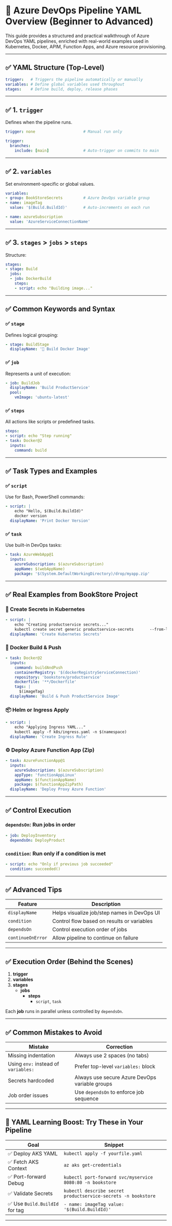 # 🚀 Azure DevOps Pipeline YAML Overview (Beginner to Advanced)

This guide provides a structured and practical walkthrough of Azure DevOps YAML pipelines, enriched with real-world examples used in Kubernetes, Docker, APIM, Function Apps, and Azure resource provisioning.

---

## ✅ YAML Structure (Top-Level)

```yaml
trigger:   # Triggers the pipeline automatically or manually
variables: # Define global variables used throughout
stages:    # Define build, deploy, release phases
```

---

## ✅ 1. `trigger`

Defines when the pipeline runs.

```yaml
trigger: none                     # Manual run only

trigger:
  branches:
    include: [main]               # Auto-trigger on commits to main
```

---

## ✅ 2. `variables`

Set environment-specific or global values.

```yaml
variables:
- group: BookStoreSecrets         # Azure DevOps variable group
- name: imageTag
  value: '$(Build.BuildId)'       # Auto-increments on each run

- name: azureSubscription
  value: 'AzureServiceConnectionName'
```

---

## ✅ 3. `stages` > `jobs` > `steps`

Structure:
```yaml
stages:
- stage: Build
  jobs:
  - job: DockerBuild
    steps:
    - script: echo "Building image..."
```

---

## ✅ Common Keywords and Syntax

### ✅ `stage`

Defines logical grouping:
```yaml
- stage: BuildStage
  displayName: '🔧 Build Docker Image'
```

### ✅ `job`

Represents a unit of execution:
```yaml
- job: BuildJob
  displayName: 'Build ProductService'
  pool:
    vmImage: 'ubuntu-latest'
```

### ✅ `steps`

All actions like scripts or predefined tasks.

```yaml
steps:
- script: echo "Step running"
- task: Docker@2
  inputs:
    command: build
```

---

## ✅ Task Types and Examples

### ✅ `script`

Use for Bash, PowerShell commands:

```yaml
- script: |
    echo "Hello, $(Build.BuildId)"
    docker version
  displayName: 'Print Docker Version'
```

### ✅ `task`

Use built-in DevOps tasks:

```yaml
- task: AzureWebApp@1
  inputs:
    azureSubscription: $(azureSubscription)
    appName: $(webAppName)
    package: '$(System.DefaultWorkingDirectory)/drop/myapp.zip'
```

---

## ✅ Real Examples from BookStore Project

### 🔐 Create Secrets in Kubernetes

```yaml
- script: |
    echo "Creating productservice secrets..."
    kubectl create secret generic productservice-secrets       --from-literal=Kafka__BootstrapServers="$(KafkaBootstrapServers)"       --namespace="$(namespace)" --dry-run=client -o yaml | kubectl apply -f -
  displayName: 'Create Kubernetes Secrets'
```

### 🐳 Docker Build & Push

```yaml
- task: Docker@2
  inputs:
    command: buildAndPush
    containerRegistry: '$(dockerRegistryServiceConnection)'
    repository: 'bookstore/productservice'
    dockerfile: '**/Dockerfile'
    tags: |
      $(imageTag)
  displayName: 'Build & Push ProductService Image'
```

### 📦 Helm or Ingress Apply

```yaml
- script: |
    echo "Applying Ingress YAML..."
    kubectl apply -f k8s/ingress.yaml -n $(namespace)
  displayName: 'Create Ingress Rule'
```

### ⚙ Deploy Azure Function App (Zip)

```yaml
- task: AzureFunctionApp@1
  inputs:
    azureSubscription: $(azureSubscription)
    appType: 'functionAppLinux'
    appName: $(functionAppName)
    package: $(functionAppZipPath)
  displayName: 'Deploy Proxy Azure Function'
```

---

## ✅ Control Execution

### `dependsOn`: Run jobs in order

```yaml
- job: DeployInventory
  dependsOn: DeployProduct
```

### `condition`: Run only if a condition is met

```yaml
- script: echo "Only if previous job succeeded"
  condition: succeeded()
```

---

## ✅ Advanced Tips

| Feature          | Description |
|------------------|-------------|
| `displayName`    | Helps visualize job/step names in DevOps UI |
| `condition`      | Control flow based on results or variables |
| `dependsOn`      | Control execution order of jobs |
| `continueOnError`| Allow pipeline to continue on failure |

---

## ✅ Execution Order (Behind the Scenes)

1. **trigger**  
2. **variables**
3. **stages**
    - **jobs**  
      - **steps**
        - `script`, `task`

Each **job** runs in parallel unless controlled by `dependsOn`.

---

## ✅ Common Mistakes to Avoid

| Mistake | Correction |
|--------|------------|
| Missing indentation | Always use 2 spaces (no tabs) |
| Using `env:` instead of `variables:` | Prefer top-level `variables:` block |
| Secrets hardcoded | Always use secure Azure DevOps variable groups |
| Job order issues | Use `dependsOn` to enforce job sequence |

---

## 🧠 YAML Learning Boost: Try These in Your Pipeline

| Goal | Snippet |
|------|---------|
| ✅ Deploy AKS YAML | `kubectl apply -f yourfile.yaml` |
| ✅ Fetch AKS Context | `az aks get-credentials` |
| ✅ Port-forward Debug | `kubectl port-forward svc/myservice 8080:80 -n bookstore` |
| ✅ Validate Secrets | `kubectl describe secret productservice-secrets -n bookstore` |
| ✅ Use `Build.BuildId` for tag | `- name: imageTag value: '$(Build.BuildId)'` |

---
